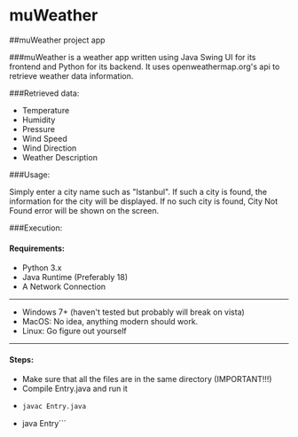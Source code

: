 # muWeather
##muWeather project app

###muWeather is a weather app written using Java Swing UI for its frontend and Python for its backend. It uses openweathermap.org's api to retrieve weather data information.

###Retrieved data:

- Temperature
- Humidity
- Pressure
- Wind Speed
- Wind Direction
- Weather Description

###Usage:

Simply enter a city name such as "Istanbul". If such a city is found, the information for the city will be displayed. 
If no such city is found, City Not Found error will be shown on the screen.

###Execution:

#### Requirements:

- Python 3.x
- Java Runtime (Preferably 18)
- A Network Connection
------------------------------------
- Windows 7+ (haven't tested but probably will break on vista)
- MacOS: No idea, anything modern should work.
- Linux: Go figure out yourself 
-------------------------------------

#### Steps:

- Make sure that all the files are in the same directory (IMPORTANT!!!)
- Compile Entry.java and run it 
- ```bash
  javac Entry.java
- java Entry```



